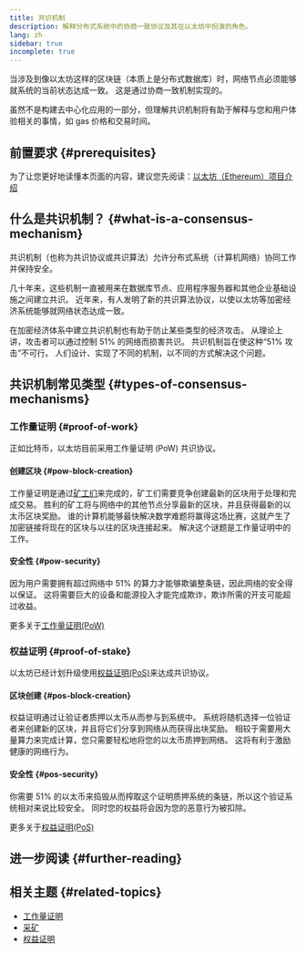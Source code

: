 ```yaml
---
title: 共识机制
description: 解释分布式系统中的协商一致协议及其在以太坊中扮演的角色。
lang: zh
sidebar: true
incomplete: true
---
```


当涉及到像以太坊这样的区块链（本质上是分布式数据库）时，网络节点必须能够就系统的当前状态达成一致。 这是通过协商一致机制实现的。

虽然不是构建去中心化应用的一部分，但理解共识机制将有助于解释与您和用户体验相关的事情，如 gas 价格和交易时间。

## 前置要求 {#prerequisites}

为了让您更好地读懂本页面的内容，建议您先阅读：[以太坊（Ethereum）项目介绍](/developers/docs/intro-to-ethereum/)

## 什么是共识机制？ {#what-is-a-consensus-mechanism}

共识机制（也称为共识协议或共识算法）允许分布式系统（计算机网络）协同工作并保持安全。

几十年来，这些机制一直被用来在数据库节点、应用程序服务器和其他企业基础设施之间建立共识。 近年来，有人发明了新的共识算法协议，以使以太坊等加密经济系统能够就网络状态达成一致。

在加密经济体系中建立共识机制也有助于防止某些类型的经济攻击。 从理论上讲，攻击者可以通过控制 51% 的网络而损害共识。 共识机制旨在使这种“51% 攻击”不可行。 人们设计、实现了不同的机制，以不同的方式解决这个问题。

<!-- ### Consensus -->

<!-- Formal requirements for a consensus protocol may include: -->

<!-- - Agreement: All correct processes must agree on the same value. -->
<!-- - Weak validity: For each correct process, its output must be the input of some correct process. -->
<!-- - Strong validity: If all correct processes receive the same input value, then they must all output that value. -->
<!-- - Termination: All processes must eventually decide on an output value -->

<!-- ### Fault tolerance -->
<!-- TODO explain how protocols must be fault tolerant -->

## 共识机制常见类型 {#types-of-consensus-mechanisms}

<!-- TODO -->
<!-- Why do different consensus protocols exist? -->
<!-- What are the tradeoffs of each? -->

### 工作量证明 {#proof-of-work}

正如比特币，以太坊目前采用工作量证明 (PoW) 共识协议。

#### 创建区块 {#pow-block-creation}

工作量证明是通过[矿工们](/developers/docs/consensus-mechanisms/pow/mining/)来完成的，矿工们需要竞争创建最新的区块用于处理和完成交易。 胜利的矿工将与网络中的其他节点分享最新的区块，并且获得最新的以太币区块奖励。 谁的计算机能够最快解决数学难题将赢得这场比赛，这就产生了加密链接将现在的区块与以往的区块连接起来。 解决这个谜题是工作量证明中的工作。

#### 安全性 {#pow-security}

因为用户需要拥有超过网络中 51% 的算力才能够欺骗整条链，因此网络的安全得以保证。 这将需要巨大的设备和能源投入才能完成欺诈，欺诈所需的开支可能超过收益。

更多关于[工作量证明(PoW)](/developers/docs/consensus-mechanisms/pow/)

### 权益证明 {#proof-of-stake}

以太坊已经计划升级使用[权益证明(PoS)](/developers/docs/consensus-mechanisms/pos/)来达成共识协议。

#### 区块创建 {#pos-block-creation}

权益证明通过让验证者质押以太币从而参与到系统中。 系统将随机选择一位验证者来创建新的区块，并且将它们分享到网络从而获得出块奖励。 相较于需要用大量算力来完成计算，您只需要轻松地将您的以太币质押到网络。 这将有利于激励健康的网络行为。

#### 安全性 {#pos-security}

你需要 51% 的以太币来捣毁从而榨取这个证明质押系统的条链，所以这个验证系统相对来说比较安全。 同时您的权益将会因为您的恶意行为被扣除。

更多关于[权益证明(PoS)](/developers/docs/consensus-mechanisms/pos/)

## 进一步阅读 {#further-reading}

<!-- TODO -->

## 相关主题 {#related-topics}

- [工作量证明](/developers/docs/consensus-mechanisms/pow/)
- [采矿](/developers/docs/consensus-mechanisms/pow/mining/)
- [权益证明](/developers/docs/consensus-mechanisms/pos/)
